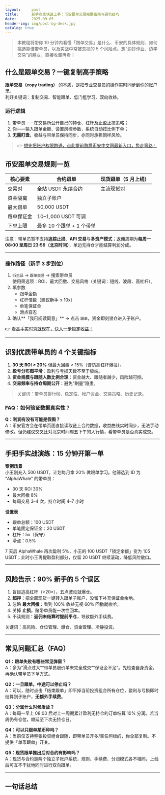 ```yaml
---
layout:     post
title:      新手也能快速上手：币安跟单交易完整指南与避坑技巧
date:       2025-09-05
header-img: img/post-bg-desk.jpg
catalog: true
---
```


> 本教程将带你 10 分钟内看懂「跟单交易」是什么、币安的具体规则、如何挑选靠谱带单员，以及实战中常被忽视的 5 个风险点。想“边抄作业、边学交易”的朋友，直接收藏再看！

## 什么是跟单交易？一键复制高手策略

**跟单交易（copy trading）** 的本质，是把专业交易员的操作实时同步到你的账户里。  
利好关键词：复制交易、智能跟单、低门槛学习、双向收益。

### 运行逻辑

1. 带单员——在交易所公开自己的持仓、杠杆及止盈止损策略；
2. 你——输入跟单金额、设置风控参数，系统自动按比例下单；
3. **无需盯盘**，收益与带单员保持同步，亦同时承担同样风险。

> 👉 [想先把账户权限跑通，点此提前熟悉币安中文网最新入口，免走弯路！](https://okxdog.com/)

## 币安跟单交易规则一览

| 核心要素 | 合约跟单 | 现货跟单（5 月上线）
|---|---|---
| 交易对 | 全站 USDT 永续合约 | 主流现货对
| 资金隔离 | 独立子账户
| 最大跟单 | 50,000 USDT
| 每单保证金 | 10–1,000 USDT 可调
| 下单上限 | 最多 10 个跟单 + 1 个带单

注意：带单员暂不支持**追踪止损**、**API 交易**与**多资产模式**；返佣周期为**每周一 08:00 至周日 23:59（北京时间）**，单边无持仓才能结算利润分成。

---

### 操作路径（新手 3 步到位）

1. `衍生品` → `跟单交易` → 搜索带单员  
   使用筛选项：ROI、最大回撤、交易风格（关键词：短线、波段、高杠杆）。  
2. 填参数  
   - 跟单金额  
   - 杠杆倍数（建议新手 ≤ 10x）  
   - 单笔保证金  
   - 滑点容忍  
3. 确认**「我已阅读同意」** → 点击 `跟单`，资金即刻锁仓进入子账户。

👉 [看高手实时秀就现在，快人一步锁定收益！](https://okxdog.com/)

---

## 识别优质带单员的 4 个关键指标

1. **30 天 ROI ≥ 20%** 但最大回撤 < 15%（谨防高杠杆爆拉）。
2. **盈亏分布图平滑**：盈利与亏损天数不至于极端。
3. **资金规模与跟随人数比例合理**：资金越大、跟随者越少，风险越可控。
4. **交易频率与持仓周期公开**：避免“刷量”隐患。

> 关键词：带单员排行榜、稳定性、帐户资金、交易策略、历史记录。

### FAQ：如何验证数据真实性？

**Q：利润有没有可能是假图？**  
A：币安官方会在带单页面直接读取链上合约数据，收益曲线实时同步，无法手动修改。但仍建议交叉比对北京时间周五下午的大行情，看带单员是否真实成交。

---

## 手把手实战演练：15 分钟开第一单

**案例场景**  
小王刚充入 500 USDT，计划每月拿 20% 做跟单学习。他筛选到 ID 为 “AlphaWhale” 的带单员：  
- 30 天 ROI 30%  
- 最大回撤 8%  
- 每周交易 3–4 次，持仓时间 4–7 小时  

**设置表**  
- 跟单总额：100 USDT  
- 单笔固定保证金：20 USDT  
- 杠杆：5x（保守）  
- 滑点：0.5%

7 天后 AlphaWhale 再次盈利 5%，小王的 100 USDT「锁定余额」变为 105 USDT；此时小王再提取盈利部分，仅留 20 USDT 继续滚动，降低风险敞口。

---

## 风险告示：90% 新手的 5 个误区

1. 盲目追高杠杆（>20×），五点波动就爆仓。  
2. **超押**：把全部现货一键转入跟单子账户，没留下补充保证金余地。  
3. 忽略 **最大回撤**：看到 100% 收益无视 60% 回撤就梭哈。  
4. 关掉 **止损**，赌带单员能一次性回本。  
5. 不读规则：**返佣未结算时提前平仓**，导致额外手续费。

关键词：高风险、仓位管理、爆仓、资金管理、冷静投资。

---

## 常见问题汇总（FAQ）

**Q1：跟单失败有哪些常见弹窗？**  
A：多为“滑点过大”“带单员限价单未完全成交”“保证金不足”。先检查自身资金，再确认带单员下单方式。

**Q2：一旦跟单，中途可以停止吗？**  
A：可以，随时点击「结束跟单」即平掉当前投资组合所有仓位，盈利与亏损即时结算到子账户，**无额外手续费**。

**Q3：分润什么时候发放？**  
A：每周一早上 08:00 后对上一周期累计盈利无持仓的订单结算 10% 分润。若当周仍有仓位，顺延至下次无持仓日。

**Q4：可以只跟单某币种吗？**  
A：当前仅支持整张投资组合跟随，即带单员开多/空任何标的，你全部复制。不提供「单币跟单」开关。

**Q5：现货跟单推出后对合约有影响吗？**  
A：现货与合约是两个独立子账户系统，规则、手续费、分润模式各不相同，上线后可互不干扰地同时进行双向跟单。

---

## 一句话总结